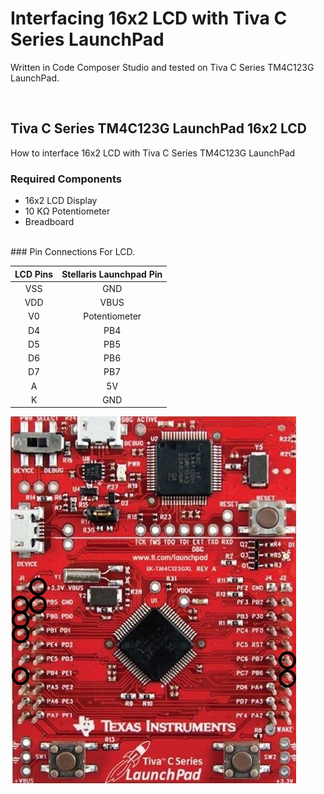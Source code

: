 # Interfacing 16x2 LCD with Tiva C Series LaunchPad

Written in Code Composer Studio and tested on Tiva C Series TM4C123G LaunchPad.

</br>

## Tiva C Series TM4C123G LaunchPad 16x2 LCD
How to interface 16x2 LCD with Tiva C Series TM4C123G LaunchPad
</br>

### Required Components

* 16x2 LCD Display
* 10 KΩ Potentiometer
* Breadboard
</br>
### Pin Connections For LCD.

|LCD Pins|Stellaris Launchpad Pin|
|:--------:|:-----------------------:|
|VSS|GND|
|VDD|VBUS|
|V0|Potentiometer|
|D4|PB4|
|D5|PB5|
|D6|PB6|
|D7|PB7|
|A|5V|
|K|GND| 

![Pin Connections](https://raw.githubusercontent.com/ahmeterenodaci/Interfacing-16x2-LCD-with-Tiva-C-Series-LaunchPad/master/pins.jpg)

</br>


